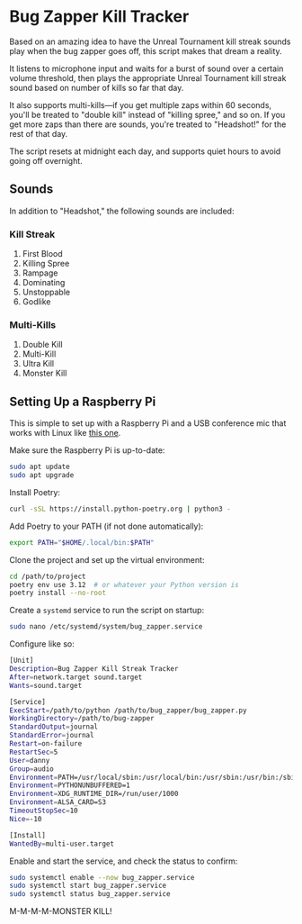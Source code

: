 # Bug Zapper Kill Tracker

Based on an amazing idea to have the Unreal Tournament kill streak sounds play when the bug zapper goes off, this script makes that dream a reality.

It listens to microphone input and waits for a burst of sound over a certain volume threshold, then plays the appropriate Unreal Tournament kill streak sound based on number of kills so far that day.

It also supports multi-kills—if you get multiple zaps within 60 seconds, you'll be treated to "double kill" instead of "killing spree," and so on. If you get more zaps than there are sounds, you're treated to "Headshot!" for the rest of that day.

The script resets at midnight each day, and supports quiet hours to avoid going off overnight.

## Sounds

In addition to "Headshot," the following sounds are included:

### Kill Streak

1. First Blood
2. Killing Spree
3. Rampage
4. Dominating
5. Unstoppable
6. Godlike

### Multi-Kills

1. Double Kill
2. Multi-Kill
3. Ultra Kill
4. Monster Kill

## Setting Up a Raspberry Pi

This is simple to set up with a Raspberry Pi and a USB conference mic that works with Linux like [this one](https://www.amazon.com/dp/B0899S421T).

Make sure the Raspberry Pi is up-to-date:

```bash
sudo apt update
sudo apt upgrade
```

Install Poetry:

```bash
curl -sSL https://install.python-poetry.org | python3 -
```

Add Poetry to your PATH (if not done automatically):

```bash
export PATH="$HOME/.local/bin:$PATH"
```

Clone the project and set up the virtual environment:

```bash
cd /path/to/project
poetry env use 3.12  # or whatever your Python version is
poetry install --no-root
```

Create a `systemd` service to run the script on startup:

```bash
sudo nano /etc/systemd/system/bug_zapper.service
```

Configure like so:

```bash
[Unit]
Description=Bug Zapper Kill Streak Tracker
After=network.target sound.target
Wants=sound.target

[Service]
ExecStart=/path/to/python /path/to/bug_zapper/bug_zapper.py
WorkingDirectory=/path/to/bug-zapper
StandardOutput=journal
StandardError=journal
Restart=on-failure
RestartSec=5
User=danny
Group=audio
Environment=PATH=/usr/local/sbin:/usr/local/bin:/usr/sbin:/usr/bin:/sbin:/bin  # May need adjustment
Environment=PYTHONUNBUFFERED=1
Environment=XDG_RUNTIME_DIR=/run/user/1000
Environment=ALSA_CARD=S3
TimeoutStopSec=10
Nice=-10

[Install]
WantedBy=multi-user.target
```

Enable and start the service, and check the status to confirm:

```bash
sudo systemctl enable --now bug_zapper.service
sudo systemctl start bug_zapper.service
sudo systemctl status bug_zapper.service
```

M-M-M-M-MONSTER KILL!
